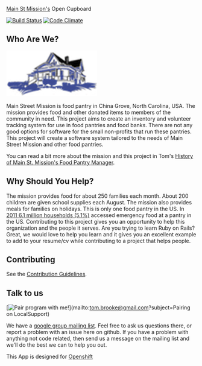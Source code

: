 
[Main St Mission's](http://www.mainstmission.org/) Open Cupboard

[![Build Status](https://secure.travis-ci.org/MainStMission/food-pantry-manager.png?branch=master)](http://travis-ci.org/MainStMission/food-pantry-manager) [![Code Climate](https://codeclimate.com/badge.png)](https://codeclimate.com/github/MainStMission/oc)
## Who Are We?

![Main Street Mission](/app/assets/images/msmcolor.png)

Main Street Mission is food pantry in China Grove, North Carolina, USA. The mission provides food and other donated items to
members of the community in need. This project aims to create an inventory and volunteer tracking system for use in food pantries and
food banks. There are not any good options for software for the small non-profits that run these pantries. This project will create a
software system tailored to the needs of Main Street Mission and other food pantries.

You can read a bit more about the mission and this project in Tom's
[History of Main St. Mission's Food Pantry Manager](https://github.com/MainStMission/food-pantry-manager/blob/master/HISTORY.md).

## Why Should You Help?

The mission provides food for about 250 families each month. About 200 children are given school supplies each August. The mission also
provides meals for families on holidays. This is only one food pantry in the US. In [2011 6.1 million households (5.1%)](http://feedingamerica.org/hunger-in-america/hunger-facts/hunger-and-poverty-statistics.aspx)
accessed emergency food at a pantry in the US. Contributing to this project gives you an opportunity to help this organization and the people
it serves. Are you trying to learn Ruby on Rails? Great, we would love to help you learn and it gives you an excellent example to add to
your resume/cv while contributing to a project that helps people.

## Contributing


See the [Contribution Guidelines](https://github.com/MainStMission/food-pantry-manager/blob/master/CONTRIBUTING.md).

## Talk to us

[![Pair program with me!](http://pairprogramwith.me/badge.png)](mailto:tom.brooke@gmail.com?subject=Pairing on LocalSupport)

We have a [google group mailing list](https://groups.google.com/forum/?fromgroups#!forum/main-street-mission-development).
Feel free to ask us questions there, or report a problem with an issue here on github. If you have a problem with anything not code related,
then send us a message on the mailing list and we'll do the best we can to help you out.

This App is designed for [Openshift](http://openshift.github.io/documentation/oo_cartridge_guide.html#ruby)


